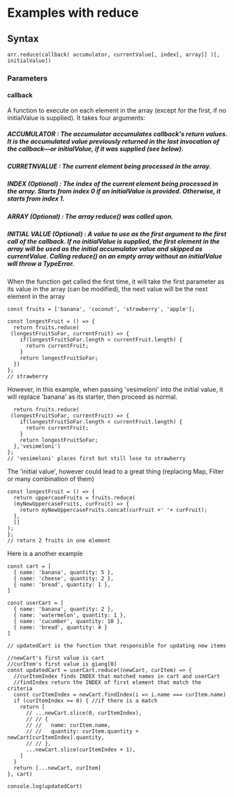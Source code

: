 # Examples with reduce
## Syntax
```
arr.reduce(callback( accumulator, currentValue[, index[, array]] )[, initialValue])
```
### Parameters
#### callback
A function to execute on each element in the array (except for the first, if no initialValue is supplied).
It takes four arguments:

##### ACCUMULATOR : The accumulator accumulates callback's return values. It is the accumulated value previously returned in the last invocation of the callback—or initialValue, if it was supplied (see below).
##### CURRETNVALUE : The current element being processed in the array.
##### INDEX (Optional) : The index of the current element being processed in the array. Starts from index 0 if an initialValue is provided. Otherwise, it starts from index 1.
##### ARRAY (Optional) : The array reduce() was called upon.
##### INITIAL VALUE (Optional) : A value to use as the first argument to the first call of the callback. If no initialValue is supplied, the first element in the array will be used as the initial accumulator value and skipped as currentValue. Calling reduce() on an empty array without an initialValue will throw a TypeError.

When the function get called the first time, it will take the first parameter as its value in the array (can be modified),
the next value will be the next element in the array

```
const fruits = ['banana', 'coconut', 'strawberry', 'apple'];

const longestFruit = () => {
  return fruits.reduce(
 (longestFruitSoFar, currentFruit) => {
    if(longestFruitSoFar.length < currentFruit.length) {
      return currentFruit;
    }
    return longestFruitSoFar;
  })
};
// strawberry
```
However, in this example, when passing 'vesimeloni' into the initial value, it will replace 'banana' as its starter,
then proceed as normal.

``` const longestFruit = () => {
  return fruits.reduce(
 (longestFruitSoFar, currentFruit) => {
    if(longestFruitSoFar.length < currentFruit.length) {
      return currentFruit;
    }
    return longestFruitSoFar;
  },'vesimeloni')
};
// 'vesimeloni' places first but still lose to strawberry
```
The 'initial value', however could lead to a great thing (replacing Map, Filter or many combination of them)
```
const longestFruit = () => {
  return uppercaseFruits = fruits.reduce(
  (myNewUppercaseFruits, curFruit) => {
    return myNewUppercaseFruits.concat(curFruit +' '+ curFruit);
  },
  []
);
};
// return 2 fruits in one element
```

Here is a another example

```
const cart = [
  { name: 'banana', quantity: 5 },
  { name: 'cheese', quantity: 2 },
  { name: 'bread', quantity: 1 },
]

const userCart = [
  { name: 'banana', quantity: 2 },
  { name: 'watermelon', quantity: 1 },
  { name: 'cucumber', quantity: 10 },
  { name: 'bread', quantity: 4 }
]

// updatedCart is the function that responsible for updating new items

//newCart's first value is cart
//curItem's first value is giang[0]
const updatedCart = userCart.reduce((newCart, curItem) => {
  //curItemIndex finds INDEX that matched names in cart and userCart
  //findIndex return the INDEX of first element that match the criteria
  const curItemIndex = newCart.findIndex(i => i.name === curItem.name)
  if (curItemIndex >= 0) { //if there is a match
    return [
      // ...newCart.slice(0, curItemIndex),
      // // {
      // //   name: curItem.name,
      // //   quantity: curItem.quantity + newCart[curItemIndex].quantity,
      // // },
      ...newCart.slice(curItemIndex + 1),
    ]
  }
  return [...newCart, curItem]
}, cart)

console.log(updatedCart)
```



